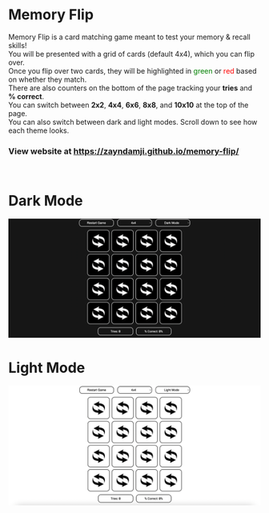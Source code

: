 # Memory Flip
Memory Flip is a card matching game meant to test your memory & recall skills!  
You will be presented with a grid of cards (default 4x4), which you can flip over.  
Once you flip over two cards, they will be highlighted in <span style="color: green">green</span> or <span style="color: red">red</span> based on whether they match.  
There are also counters on the bottom of the page tracking your **tries** and **% correct**.  
You can switch between **2x2**, **4x4**, **6x6**, **8x8**, and **10x10** at the top of the page.  
You can also switch between dark and light modes. Scroll down to see how each theme looks.

### View website at https://zayndamji.github.io/memory-flip/
<br>

# Dark Mode
<img src="README_resources/darkmode.png">
<br>

# Light Mode
<img src="README_resources/lightmode.png">